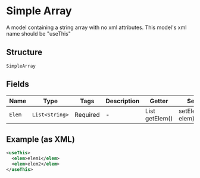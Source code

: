 
# Simple Array

A model containing a string array with no xml attributes. This model's xml name should be "useThis"

## Structure

`SimpleArray`

## Fields

| Name | Type | Tags | Description | Getter | Setter |
|  --- | --- | --- | --- | --- | --- |
| `Elem` | `List<String>` | Required | - | List<String> getElem() | setElem(List<String> elem) |

## Example (as XML)

```xml
<useThis>
  <elem>elem1</elem>
  <elem>elem2</elem>
</useThis>
```

